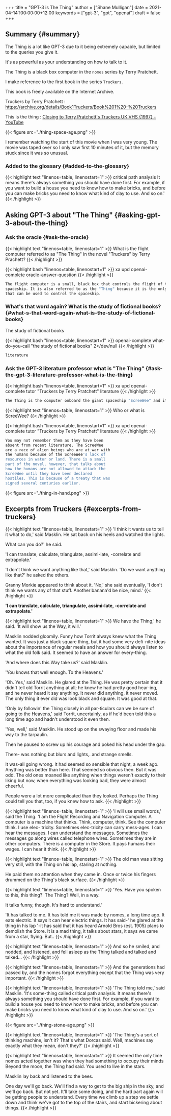 +++
title = "GPT-3 is The Thing"
author = ["Shane Mulligan"]
date = 2021-04-14T00:00:00+12:00
keywords = ["gpt-3", "gpt", "openai"]
draft = false
+++

## Summary {#summary}

The Thing is a lot like GPT-3 due to it being extremely capable, but limited to the queries you give it.

It's as powerful as your understanding on how to talk to it.

The Thing is a black box computer in the `nomes` series by Terry Pratchett.

I make reference to the first book in the series `Truckers`.

This book is freely available on the Internet Archive.

Truckers by Terry Pratchett
: <https://archive.org/details/Book1Truckers/Book%201%20-%20Truckers>


This is the thing
: [Closing to Terry Pratchett's Truckers UK VHS {1997} - YouTube](https://www.youtube.com/watch?v=mrw5UZKyZ1w)

{{< figure src="./thing-space-age.png" >}}

I remember watching the start of this movie
when I was very young. The movie was taped
over so I only saw first 10 minutes of it, but
the memory stuck since it was so unusual.


### Added to the glossary {#added-to-the-glossary}

{{< highlight text "linenos=table, linenostart=1" >}}
critical path analysis
    It means there's always something you should have done first. For example, if
    you want to build a house you need to know how to make bricks, and before you
    can make bricks you need to know what kind of clay to use. And so on.'
{{< /highlight >}}


## Asking GPT-3 about "The Thing" {#asking-gpt-3-about-the-thing}


### Ask the oracle {#ask-the-oracle}

<a id="code-snippet--question"></a>
{{< highlight text "linenos=table, linenostart=1" >}}
What is the flight computer referred to as "The Thing" in the novel "Truckers" by Terry Prachett?
{{< /highlight >}}

{{< highlight bash "linenos=table, linenostart=1" >}}
xa upd openai-complete oracle-answer-question
{{< /highlight >}}

```bash
The flight computer is a small, black box that controls the flight of the
spaceship. It is also referred to as the "Thing" because it is the only thing
that can be used to control the spaceship.
```


### What's that word again? What is the study of fictional books? {#what-s-that-word-again-what-is-the-study-of-fictional-books}

The study of fictional books

{{< highlight bash "linenos=table, linenostart=1" >}}
openai-complete what-do-you-call "the study of fictional books" 2>/dev/null
{{< /highlight >}}

```bash
literature
```


### Ask the GPT-3 literature professor what is "The Thing" {#ask-the-gpt-3-literature-professor-what-is-the-thing}

{{< highlight bash "linenos=table, linenostart=1" >}}
xa upd openai-complete tutor "Truckers by Terry Pratchett" literature
{{< /highlight >}}

```bash
The Thing is the computer onboard the giant spaceship "ScreeWee" and it has a very advanced artificial intelligence onboard.
```

<a id="code-snippet--question2"></a>
{{< highlight text "linenos=table, linenostart=1" >}}
Who or what is ScreeWee?
{{< /highlight >}}

{{< highlight bash "linenos=table, linenostart=1" >}}
xa upd openai-complete tutor "Truckers by Terry Pratchett" literature
{{< /highlight >}}

```bash
You may not remember them as they have been
absent from recent literature. The ScreeWee
are a race of alien beings who are at war with
the humans because of the ScreeWee's lack of
resources in water or land. There is a small
part of the novel, however, that talks about
how the humans are not allowed to attack the
ScreeWee until they have been declared
hostiles. This is because of a treaty that was
signed several centuries earlier.
```

{{< figure src="./thing-in-hand.png" >}}


## Excerpts from Truckers {#excerpts-from-truckers}

{{< highlight text "linenos=table, linenostart=1" >}}
'I think it wants us to tell it what to do,' said Masklin. He sat back on his heels
and watched the lights.

What can you do?' he said.

'I can translate, calculate, triangulate, assimi-late, -correlate and extrapolate.'

'I don't think we want anything like that,' said Masklin. 'Do we want anything
like that?' he asked the others.

Granny Morkie appeared to think about it. 'No,' she said eventually, 'I don't
think we wants any of that stuff. Another banana'd be nice, mind.'
{{< /highlight >}}

**'I can translate, calculate, triangulate, assimi-late, -correlate and extrapolate.'**

{{< highlight text "linenos=table, linenostart=1" >}}
We have the Thing,' he said. 'It will show us the Way, it will.'

Masklin nodded gloomily. Funny how Torrit always knew what the Thing
wanted. It was just a black square thing, but it had some very defi-nite ideas
about the importance of regular meals and how you should always listen to what
the old folk said. It seemed to have an answer for every-thing.

'And where does this Way take us?' said Masklin.

'You knows that well enough. To the Heavens.'

'Oh. Yes,' said Masklin. He glared at the Thing. He was pretty certain that it
didn't tell old Torrit anything at all; he knew he had pretty good hear-ing, and he
never heard it say anything. It never did anything, it never moved. The only
thing it ever did was look black and square. It was good at that.

'Only by followin' the Thing closely in all par-ticulars can we be sure of going
to the Heavens,' said Torrit, uncertainly, as if he'd been told this a long time ago
and hadn't understood it even then.

'Yes, well,' said Masklin. He stood up on the swaying floor and made his way to
the tarpaulin.

Then he paused to screw up his courage and poked his head under the gap.

There- was nothing but blurs and lights,. and strange smells.

It was-all going wrong. It had seemed so sensible that night, a week ago.
Anything was better than here. That seemed so obvious then. But it was odd.
The old ones moaned like anything when things weren't exactly to their liking
but now, when everything was looking bad, they were almost cheerful.

People were a lot more complicated than they looked. Perhaps the Thing could
tell you that, too, if you knew how to ask.
{{< /highlight >}}

{{< highlight text "linenos=table, linenostart=1" >}}
'I will use small words,' said the Thing. 'I am the Flight Recording and
Navigation Computer. A computer is a machine that thinks. Think, computer,
think. See the computer think. I use elec- tricity. Sometimes elec-tricity can carry
mess-ages. I can hear the messages. I can understand the messages. Sometimes
the messages go along wires called telephone wires. Sometimes they are in other
computers. There is a computer in the Store. It pays humans their wages. I can
hear it think.
{{< /highlight >}}

{{< highlight text "linenos=table, linenostart=1" >}}
The old man was sitting very still, with the Thing on his lap, staring at nothing.

He paid them no attention when they came in. Once or twice his fingers
drummed on the Thing's black surface.
{{< /highlight >}}

{{< highlight text "linenos=table, linenostart=1" >}}
'Yes. Have you spoken to this, this thing?' The Thing? Well, in a way.

It talks funny, though. It's hard to understand.'

'It has talked to me. It has told me it was made by nomes, a long time ago. It eats
electric. It says it can hear electric things. It has said-' he glared at the thing in
his lap '-it has said that it has heard Arnold Bros (est. 1905) plans to demolish
the Store. It is a mad thing, it talks about stars, it says we came from a star,
flying. But..
{{< /highlight >}}

{{< highlight text "linenos=table, linenostart=1" >}}
And so he smiled, and nodded, and listened, and fell asleep as the Thing
talked and talked and talked...
{{< /highlight >}}

{{< highlight text "linenos=table, linenostart=1" >}}
And the generations had passed by, and the nomes forgot everything except that
the Thing was very important.
{{< /highlight >}}

{{< highlight text "linenos=table, linenostart=1" >}}
'The Thing told me,' said Masklin. 'It's some-thing called critical path analysis.
It means there's always something you should have done first. For example, if
you want to build a house you need to know how to make bricks, and before you
can make bricks you need to know what kind of clay to use. And so on.'
{{< /highlight >}}

{{< figure src="./thing-stone-age.png" >}}

{{< highlight text "linenos=table, linenostart=1" >}}
'The Thing's a sort of thinking machine, isn't it? That's what Dorcas said. Well,
machines say exactly what they mean, don't they?'
{{< /highlight >}}

{{< highlight text "linenos=table, linenostart=1" >}}
It seemed the only time nomes acted together
was when they had something to occupy their
minds Beyond the moon, the Thing had said. You
used to live in the stars.

Masklin lay back and listened to the bees.

One day we'll go back. We'll find a way to get
to the big ship in the sky, and we'll go back.
But not yet. It'll take some doing, and the
hard part again will be getting people to
understand. Every time we climb up a step we
settle down and think we've got to the top of
the stairs, and start bickering about things.
{{< /highlight >}}
